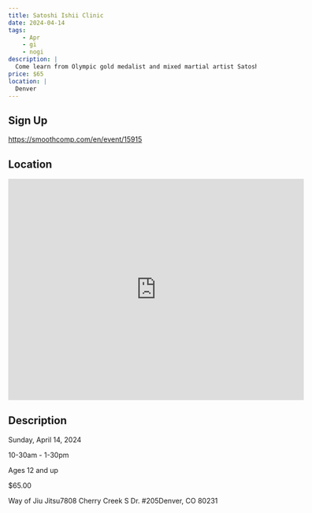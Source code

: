 ```yaml
---
title: Satoshi Ishii Clinic
date: 2024-04-14
tags:
    - Apr
    - gi 
    - nogi 
description: |
  Come learn from Olympic gold medalist and mixed martial artist Satoshi Ishii!
price: $65
location: |
  Denver
---
```

## Sign Up
https://smoothcomp.com/en/event/15915

## Location
<iframe src="https://www.google.com/maps/embed?pb=!1m18!1m12!1m3!1d12345.6789!2d-104.8998078!3d39.6793650!2m3!1f0!2f0!3f0!3m2!1i1024!2i768!4f13.1!3m3!1m2!1s0x0%3A0x0!2z39.6793650!5e0!3m2!1sen!2sus!4v1234567890" width="600" height="450" style="border:0;" allowfullscreen="" loading="lazy"></iframe>

## Description
Sunday, April 14, 2024


10-30am - 1-30pm


Ages 12 and up


$65.00


Way of Jiu Jitsu7808 Cherry Creek S Dr. #205Denver, CO 80231